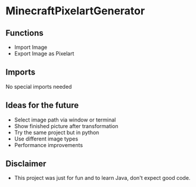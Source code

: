 # MinecraftPixelartGenerator
## Functions
* Import Image
* Export Image as Pixelart
## Imports
No special imports needed
## Ideas for the future
* Select image path via window or terminal
* Show finished picture after transformation
* Try the same project but in python
* Use different image types
* Performance improvements
## Disclaimer
* This project was just for fun and to learn Java, don't expect good code.
